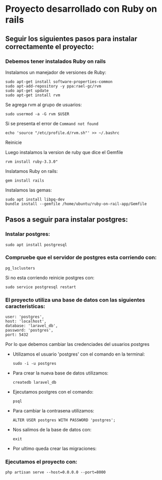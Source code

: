 # Proyecto desarrollado con Ruby on rails
## Seguir los siguientes pasos para instalar correctamente el proyecto:

### Debemos tener instalados Ruby on rails

Instalamos un manejador de versiones de Ruby:

    sudo apt-get install software-properties-common
    sudo apt-add-repository -y ppa:rael-gc/rvm
    sudo apt-get update
    sudo apt-get install rvm

Se agrega rvm al grupo de usuarios:
    
    sudo usermod -a -G rvm $USER

Si se presenta el error de ```Command not found```

    echo 'source "/etc/profile.d/rvm.sh"' >> ~/.bashrc

Reinicie

Luego instalamos la version de ruby que dice el Gemfile

    rvm install ruby-3.3.0"

Inslatamos Ruby on rails:

    gem install rails

Instalamos las gemas:

    sudo apt install libpq-dev
    bundle install --gemfile /home/ubuntu/ruby-on-rail-app/Gemfile

## Pasos a seguir para instalar postgres:
### Instalar postgres:
    sudo apt install postgresql

### Compruebe que el servidor de postgres esta corriendo con:
    pg_lsclusters
Si no esta corriendo reinicie postgres con: 
    
    sudo service postgresql restart

### El proyecto utiliza una base de datos con las siguientes caracteristicas:
```
user: 'postgres',
host: 'localhost',
database: 'laravel_db',
password: 'postgres',
port: 5432
```

Por lo que debemos cambiar las credenciades del usuarios postgres

- Utilizamos el usuario 'postgres' con el comando en la terminal:

    ```
    sudo -i -u postgres
    ```

- Para crear la nueva base de datos utilizamos:

    ```
    createdb laravel_db
    ```

- Ejecutamos postgres con el comando:

    ```
    psql
    ```

- Para cambiar la contrasena utilizamos:
    
    ```
    ALTER USER postgres WITH PASSWORD 'postgres';
    ```

- Nos salimos de la base de datos con: 
    
    ```
    exit
    ```

- Por ultimo queda crear las migraciones:

### Ejecutamos el proyecto con:

    php artisan serve --host=0.0.0.0 --port=8000

